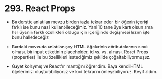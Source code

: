 # 293. React Props

- Bu derstte anlatılan mevzu birden fazla tekrar eden bir öğenin içeriği farklı ise bunu nasıl kullanbileceğimiz. Yani 10 tane üye kartı olsun ama her üyenin farklı özellikleri olduğu için içeriğinde değişmesi lazım işte bunu halledeceğiz.

- Burdaki mevzuda anlatılan şey HTML öğelerinin attributelarının sınırlı olması. bir input etiketinin placeholder, id vs. vs. alması. React Props (properties) ile bu özellikleri isstediğimiz şekilde çoğaltabiliyormuşuz.

- Gayet kolaymış ve React'ın mantığını öğrendim. Baya kendi HTML öğelerimizi oluşturabiliyoruz ve kod tekrarını önleyebiliyoruz. Keyif aldım.
